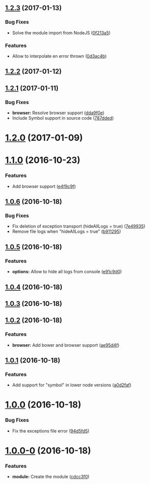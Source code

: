 <a name="1.2.3"></a>
## [1.2.3](https://github.com/EastolfiWebDev/JSW-Logger/compare/1.2.2...v1.2.3) (2017-01-13)


### Bug Fixes

* Solve the module import from NodeJS ([0f213a5](https://github.com/EastolfiWebDev/JSW-Logger/commit/0f213a5))


### Features

* Allow to interpolate en error thrown ([0d3ac4b](https://github.com/EastolfiWebDev/JSW-Logger/commit/0d3ac4b))



<a name="1.2.2"></a>
## [1.2.2](https://github.com/EastolfiWebDev/JSW-Logger/compare/1.2.1...1.2.2) (2017-01-12)



<a name="1.2.1"></a>
## [1.2.1](https://github.com/EastolfiWebDev/JSW-Logger/compare/1.2.0...1.2.1) (2017-01-11)


### Bug Fixes

* **browser:** Resolve browser support ([dda9f0e](https://github.com/EastolfiWebDev/JSW-Logger/commit/dda9f0e))
* Include Symbol support in source code ([787dded](https://github.com/EastolfiWebDev/JSW-Logger/commit/787dded))



<a name="1.2.0"></a>
# [1.2.0](https://github.com/EastolfiWebDev/JSW-Logger/compare/1.1.0...1.2.0) (2017-01-09)



<a name="1.1.0"></a>
# [1.1.0](https://github.com/EastolfiWebDev/JSW-Logger/compare/v1.0.6...1.1.0) (2016-10-23)


### Features

* Add browser support ([e4f9c9f](https://github.com/EastolfiWebDev/JSW-Logger/commit/e4f9c9f))



<a name="1.0.6"></a>
## [1.0.6](https://github.com/EastolfiWebDev/JSW-Logger/compare/v1.0.5...v1.0.6) (2016-10-18)


### Bug Fixes

* Fix deletion of exception transport (hideAllLogs = true) ([7e49935](https://github.com/EastolfiWebDev/JSW-Logger/commit/7e49935))
* Remove file logs when "hideAllLogs = true" ([b911295](https://github.com/EastolfiWebDev/JSW-Logger/commit/b911295))



<a name="1.0.5"></a>
## [1.0.5](https://github.com/EastolfiWebDev/JSW-Logger/compare/v1.0.4...v1.0.5) (2016-10-18)


### Features

* **options:** Allow to hide all logs from console ([e91c9d0](https://github.com/EastolfiWebDev/JSW-Logger/commit/e91c9d0))



<a name="1.0.4"></a>
## [1.0.4](https://github.com/EastolfiWebDev/JSW-Logger/compare/v1.0.3...v1.0.4) (2016-10-18)



<a name="1.0.3"></a>
## [1.0.3](https://github.com/EastolfiWebDev/JSW-Logger/compare/v1.0.2...v1.0.3) (2016-10-18)



<a name="1.0.2"></a>
## [1.0.2](https://github.com/EastolfiWebDev/JSW-Logger/compare/v1.0.1...v1.0.2) (2016-10-18)


### Features

* **browser:** Add bower and browser support ([ae95d4f](https://github.com/EastolfiWebDev/JSW-Logger/commit/ae95d4f))



<a name="1.0.1"></a>
## [1.0.1](https://github.com/EastolfiWebDev/JSW-Logger/compare/v1.0.0...v1.0.1) (2016-10-18)


### Features

* Add support for "symbol" in lower node versions ([a0d2faf](https://github.com/EastolfiWebDev/JSW-Logger/commit/a0d2faf))



<a name="1.0.0"></a>
# [1.0.0](https://github.com/EastolfiWebDev/JSW-Logger/compare/v1.0.0-0...v1.0.0) (2016-10-18)


### Bug Fixes

* Fix the exceptions file error ([94d5fd5](https://github.com/EastolfiWebDev/JSW-Logger/commit/94d5fd5))



<a name="1.0.0-0"></a>
# [1.0.0-0](https://github.com/EastolfiWebDev/JSW-Logger/compare/cdcc3f0...v1.0.0-0) (2016-10-18)


### Features

* **module:** Create the module ([cdcc3f0](https://github.com/EastolfiWebDev/JSW-Logger/commit/cdcc3f0))



